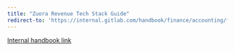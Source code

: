 ```yaml
---
title: "Zuora Revenue Tech Stack Guide"
redirect-to: 'https://internal.gitlab.com/handbook/finance/accounting/finance-ops/revenue-accounting/tech-stack-guide-zuora-revenue.md'
---
```


[Internal handbook link](https://internal.gitlab.com/handbook/finance/accounting/finance-ops/revenue-accounting/tech-stack-guide-zuora-revenue.md)

